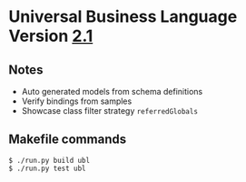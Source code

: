 # Universal Business Language Version [2.1](https://docs.oasis-open.org/ubl/os-UBL-2.1/UBL-2.1.html)

## Notes

- Auto generated models from schema definitions
- Verify bindings from samples
- Showcase class filter strategy `referredGlobals`

## Makefile commands

```console
$ ./run.py build ubl
$ ./run.py test ubl
```
